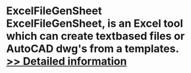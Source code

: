 # ExcelFileGenSheet<br />ExcelFileGenSheet, is an Excel tool which can create textbased files or AutoCAD dwg's from a templates.<br />[>> Detailed information](https://secure.shareit.com/shareit/product.html?productid=300738633&affiliateid=200057808)